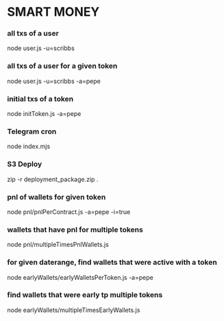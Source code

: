 # SMART MONEY

### all txs of a user
node user.js -u=scribbs

### all txs of a user for a given token
node user.js -u=scribbs -a=pepe

### initial txs of a token
node initToken.js -a=pepe  

### Telegram cron
node index.mjs

### S3 Deploy
zip -r deployment_package.zip .

### pnl of wallets for given token
node pnl/pnlPerContract.js -a=pepe -i=true 

### wallets that have pnl for multiple tokens
node pnl/multipleTimesPnlWallets.js

### for given daterange, find wallets that were active with a token
node earlyWallets/earlyWalletsPerToken.js -a=pepe

### find wallets that were early tp multiple tokens
node earlyWallets/multipleTimesEarlyWallets.js
